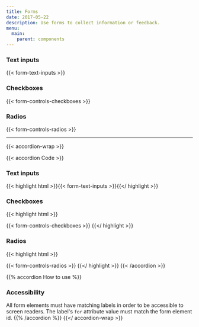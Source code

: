 ```yaml
---
title: Forms
date: 2017-05-22
description: Use forms to collect information or feedback.
menu:
  main:
    parent: components
---
```



### Text inputs
{{< form-text-inputs >}}

### Checkboxes
{{< form-controls-checkboxes >}}

### Radios
{{< form-controls-radios >}}

---

{{< accordion-wrap >}}

{{< accordion Code >}}
  <h3>Text inputs</h3>

  {{< highlight html >}}{{< form-text-inputs >}}{{</ highlight >}}
  <h3>Checkboxes</h3>
  {{< highlight html >}}

  {{< form-controls-checkboxes >}}
  {{</ highlight >}}

  <h3>Radios</h3>
  {{< highlight html >}}

  {{< form-controls-radios >}}
  {{</ highlight >}}
{{< /accordion >}}

{{% accordion How to use %}}
### Accessibility

All form elements must have matching labels in order to be accessible to screen readers. The label's `for` attribute value must match the form element id.
{{% /accordion %}}
{{</ accordion-wrap >}}
